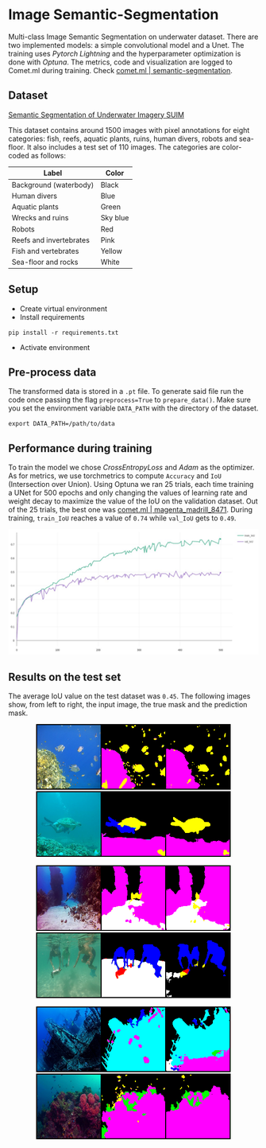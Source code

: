 # Image Semantic-Segmentation
Multi-class Image Semantic Segmentation on underwater dataset.
There are two implemented models: a simple convolutional model and a Unet.
The training uses *Pytorch Lightning* and the hyperparameter optimization is done with *Optuna*.
The metrics, code and visualization are logged to Comet.ml during training. Check [comet.ml | semantic-segmentation](https://www.comet.ml/aklopezcarbajal/semantic-segmentation/view/XTQcsRTTflYLoZIqMLn7mpZc6/panels).

## Dataset
[Semantic Segmentation of Underwater Imagery SUIM](https://www.kaggle.com/ashish2001/semantic-segmentation-of-underwater-imagery-suim)

This dataset contains around 1500 images with pixel annotations for eight categories: fish, reefs, aquatic plants, ruins, human divers, robots and sea-floor. It also includes a test set of 110 images. The categories are color-coded as follows:

| Label | Color |
| --- | --- |
| Background (waterbody) | Black |
| Human divers | Blue |
| Aquatic plants | Green |
| Wrecks and ruins | Sky blue |
| Robots | Red |
| Reefs and invertebrates | Pink |
| Fish and vertebrates | Yellow |
| Sea-floor and rocks | White |

## Setup
* Create virtual environment
* Install requirements
```
pip install -r requirements.txt 
```
* Activate environment

## Pre-process data
The transformed data is stored in a ```.pt``` file. To generate said file run the code once passing the flag ```preprocess=True``` to ```prepare_data()```. 
Make sure you set the environment variable ```DATA_PATH``` with the directory of the dataset.
```
export DATA_PATH=/path/to/data
```

## Performance during training
To train the model we chose *CrossEntropyLoss* and *Adam* as the optimizer. As for metrics, we use torchmetrics to compute `Accuracy` and `IoU` (Intersection over Union).
Using Optuna we ran 25 trials, each time training a UNet for 500 epochs and only changing the values of learning rate and weight decay to maximize the value of the IoU on the validation dataset. Out of the 25 trials, the best one was [comet.ml | magenta_madrill_8471](https://www.comet.ml/aklopezcarbajal/semantic-segmentation/40a97891e0e740cc9c48f2555bd57095?experiment-tab=chart&showOutliers=true&smoothing=0&transformY=smoothing&xAxis=step). During training, `train_IoU` reaches a value of `0.74` while `val_IoU` gets to `0.49`.
<p align="center">
  <img src="imgs/train_val_IoU.jpeg" width=750>
</p>

## Results on the test set
The average IoU value on the test dataset was `0.45`. The following images show, from left to right, the input image, the true mask and the prediction mask. 
<p align="center">
  <img src="imgs/pred_000_IoU=0.38.png">
  <img src="imgs/pred_002_IoU=0.42.png">
</p>
<p align="center">
  <img src="imgs/pred_003_IoU=0.37.png">
  <img src="imgs/pred_004_IoU=0.56.png">
</p>
<p align="center">
  <img src="imgs/pred_006_IoU=0.45.png">
  <img src="imgs/pred_013_IoU=0.53.png">
</p>
